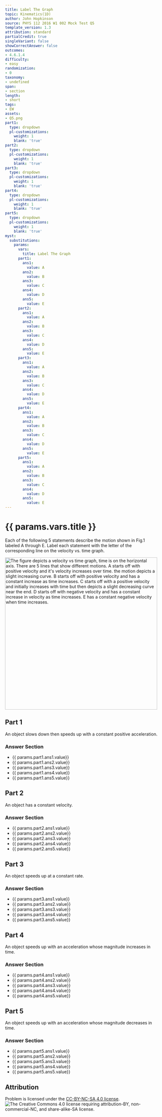 ```yaml
---
title: Label The Graph
topic: Kinematics(1D)
author: John Hopkinson
source: PHYS 112 2016 W1 002 Mock Test Q5
template_version: 1.3
attribution: standard
partialCredit: true
singleVariant: false
showCorrectAnswer: false
outcomes:
- 4.6.1.4
difficulty:
- easy
randomization:
- 0
taxonomy:
- undefined
span:
- section
length:
- short
tags:
- EW
assets:
- Q5.png
part1:
  type: dropdown
  pl-customizations:
    weight: 1
    blank: 'true'
part2:
  type: dropdown
  pl-customizations:
    weight: 1
    blank: 'true'
part3:
  type: dropdown
  pl-customizations:
    weight: 1
    blank: 'true'
part4:
  type: dropdown
  pl-customizations:
    weight: 1
    blank: 'true'
part5:
  type: dropdown
  pl-customizations:
    weight: 1
    blank: 'true'
myst:
  substitutions:
    params:
      vars:
        title: Label The Graph
      part1:
        ans1:
          value: A
        ans2:
          value: B
        ans3:
          value: C
        ans4:
          value: D
        ans5:
          value: E
      part2:
        ans1:
          value: A
        ans2:
          value: B
        ans3:
          value: C
        ans4:
          value: D
        ans5:
          value: E
      part3:
        ans1:
          value: A
        ans2:
          value: B
        ans3:
          value: C
        ans4:
          value: D
        ans5:
          value: E
      part4:
        ans1:
          value: A
        ans2:
          value: B
        ans3:
          value: C
        ans4:
          value: D
        ans5:
          value: E
      part5:
        ans1:
          value: A
        ans2:
          value: B
        ans3:
          value: C
        ans4:
          value: D
        ans5:
          value: E
---
```

# {{ params.vars.title }}
Each of the following 5 statements describe the motion shown in Fig.1 labeled A through E.
Label each statement with the letter of the corresponding line on the velocity vs. time graph.

<img src="Q5.png" alt="The figure depicts a velocity vs time graph, time is on the horizontal axis. There are 5 lines that show different motions. A starts off with positive velocity and it's velocity increases over time. the motion depicts a slight increasing curve. B starts off with positive velocity and has a constant increase as time increases. C starts off with a positive velocity and initially increases with time but then depicts a slight decreasing curve near the end. D starts off with negative velocity and has a constant increase in velocity as time increases. E has a constant negative velocity when time increases." width=500>

## Part 1

An object slows down then speeds up with a constant positive acceleration.

### Answer Section

- {{ params.part1.ans1.value}}
- {{ params.part1.ans2.value}}
- {{ params.part1.ans3.value}}
- {{ params.part1.ans4.value}}
- {{ params.part1.ans5.value}}

## Part 2

An object has a constant velocity.

### Answer Section

- {{ params.part2.ans1.value}}
- {{ params.part2.ans2.value}}
- {{ params.part2.ans3.value}}
- {{ params.part2.ans4.value}}
- {{ params.part2.ans5.value}}

## Part 3

An object speeds up at a constant rate.

### Answer Section

- {{ params.part3.ans1.value}}
- {{ params.part3.ans2.value}}
- {{ params.part3.ans3.value}}
- {{ params.part3.ans4.value}}
- {{ params.part3.ans5.value}}

## Part 4

An object speeds up with an acceleration whose magnitude increases in time.

### Answer Section

- {{ params.part4.ans1.value}}
- {{ params.part4.ans2.value}}
- {{ params.part4.ans3.value}}
- {{ params.part4.ans4.value}}
- {{ params.part4.ans5.value}}

## Part 5

An object speeds up with an acceleration whose magnitude decreases in time.

### Answer Section

- {{ params.part5.ans1.value}}
- {{ params.part5.ans2.value}}
- {{ params.part5.ans3.value}}
- {{ params.part5.ans4.value}}
- {{ params.part5.ans5.value}}

## Attribution

Problem is licensed under the [CC-BY-NC-SA 4.0 license](https://creativecommons.org/licenses/by-nc-sa/4.0/).<br> ![The Creative Commons 4.0 license requiring attribution-BY, non-commercial-NC, and share-alike-SA license.](https://raw.githubusercontent.com/firasm/bits/master/by-nc-sa.png)